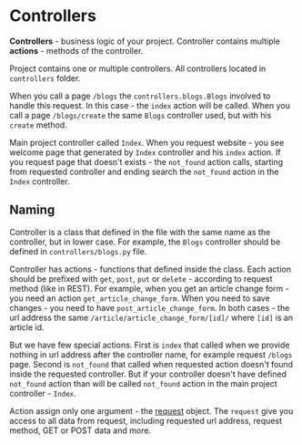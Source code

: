 Controllers
===

**Controllers** - business logic of your project. Controller contains multiple **actions** - methods of the controller.

Project contains one or multiple controllers. All controllers located in `controllers` folder.

When you call a page `/blogs` the `controllers.blogs.Blogs` involved to handle this request. In this case - the `index` action will be called. When you call a page `/blogs/create` the same `Blogs` controller used, but with his `create` method.

Main project controller called `Index`. When you request website - you see welcome page that generated by `Index` controller and his `index` action. If you request page that doesn't exists - the `not_found` action calls, starting from requested controller and ending search the `not_found` action in the `Index` controller.


Naming
---

Controller is a class that defined in the file with the same name as the controller, but in lower case. For example, the `Blogs` controller should be defined in `controllers/blogs.py` file.

Controller has actions - functions that defined inside the class. Each action should be prefixed with `get`, `post`, `put` or `delete` - according to request method (like in REST). For example, when you get an article change form - you need an action `get_article_change_form`. When you need to save changes - you need to have `post_article_change_form`. In both cases - the url address the same `/article/article_change_form/[id]/` where `[id]` is an article id.

But we have few special actions. First is `index` that called when we provide nothing in url address after the controller name, for example request `/blogs` page. Second is `not_found` that called when requested action doesn't found inside the requested controller. But if your controller doesn't have defined `not_found` action than will be called `not_found` action in the main project controller - `Index`.

Action assign only one argument - the [request](request.md) object. The `request` give you access to all data from request, including requested url address, request method, GET or POST data and more.